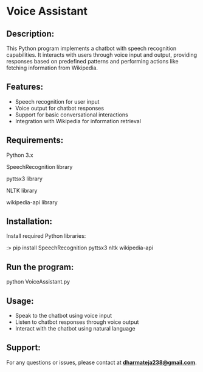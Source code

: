 # **Voice Assistant**

## **Description:**

This Python program implements a chatbot with speech recognition capabilities. It interacts with users through voice input and output, providing responses based on predefined patterns and performing actions like fetching information from Wikipedia.

## **Features:**

- Speech recognition for user input
- Voice output for chatbot responses
- Support for basic conversational interactions
- Integration with Wikipedia for information retrieval

## **Requirements:**

Python 3.x

SpeechRecognition library

pyttsx3 library

NLTK library

wikipedia-api library

## **Installation:**

Install required Python libraries:

:> pip install SpeechRecognition pyttsx3 nltk wikipedia-api

## **Run the program:**

python VoiceAssistant.py

## **Usage:**

- Speak to the chatbot using voice input
- Listen to chatbot responses through voice output
- Interact with the chatbot using natural language

## **Support:**
For any questions or issues, please contact at **dharmateja238@gmail.com**.
